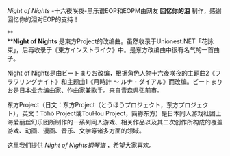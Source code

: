 

_Night of Nights_ -十六夜咲夜-黑乐谱EOP和EOPM由网友 **回忆你的泪** 制作，感谢回忆你的泪对EOP的支持！

**  
****Night of Nights**
是東方Project的改编曲。虽然收录于Unionest.NET「花詠束」，后再收录于《東方インストライク》中。是东方改编曲中很有名气的一首曲子。

  
Night of Nights是由ビートまりお改编，根据角色人物十六夜咲夜的主题曲2《フラワリングナイト》和主题曲1《月時計 〜
ルナ・ダイアル》而改编。ビートまりお是日本业余编曲家、作曲家兼歌手。来自青森県弘前市。

  
东方Project（日文：东方Project（とうほうプロジェクト，东方プロジェクト），英文：Tōhō Project或TouHou
Project，简称东方）是日本同人游戏社团上海爱丽丝幻乐团所制作的一系列同人游戏、相关作品以及其二次创作所构成的覆盖游戏、动画、漫画、音乐、文学等诸多方面的领域。

  
这里我们提供 _Night of Nights钢琴谱_ ，希望大家喜欢。

